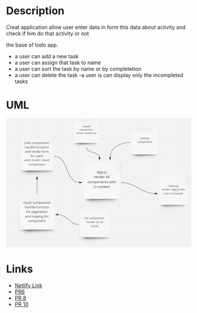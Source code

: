 # Description
Creat application allow user enter data in form this data about activity and check if him do that activity or not

the base of todo app.
 - a user can add a new task
 - a user can assign that task to name
 - a user can sort the task by name or by completetion
 - a user can delete the task
 -a user is can display only the incompleted tasks

# UML
![](./todoUML2.png)

# Links
- [Netlify Link](https://stunning-cobbler-57f80b.netlify.app//)
- [PR6](https://github.com/WalidAlrefai/todo-app/pull/6)
- [PR 8](https://github.com/WalidAlrefai/todo-app/pull/8)
- [PR 10](https://github.com/WalidAlrefai/todo-app/pull/10)

